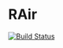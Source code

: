# RAir
[![Build Status](https://travis-ci.org/brentco/RAir.svg?branch=master)](https://travis-ci.org/brentco/RAir)

